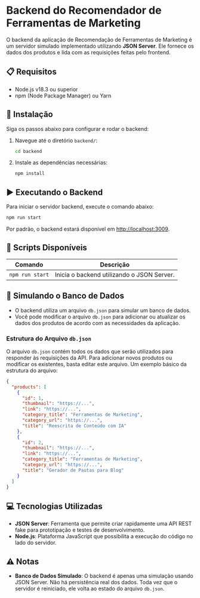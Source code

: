 # Backend do Recomendador de Ferramentas de Marketing

O backend da aplicação de Recomendação de Ferramentas de Marketing é um servidor simulado implementado utilizando **JSON Server**. Ele fornece os dados dos produtos e lida com as requisições feitas pelo frontend.

## 📋 Requisitos

- Node.js v18.3 ou superior
- npm (Node Package Manager) ou Yarn

## 🚀 Instalação

Siga os passos abaixo para configurar e rodar o backend:

1. Navegue até o diretório `backend/`:

   ```bash
   cd backend
   ```

2. Instale as dependências necessárias:

   ```bash
   npm install
   ```

## ▶️ Executando o Backend

Para iniciar o servidor backend, execute o comando abaixo:

```bash
npm run start
```

Por padrão, o backend estará disponível em [http://localhost:3009](http://localhost:3009).

## 📜 Scripts Disponíveis

| Comando         | Descrição                                  |
| --------------- | ------------------------------------------ |
| `npm run start` | Inicia o backend utilizando o JSON Server. |

## 📂 Simulando o Banco de Dados

- O backend utiliza um arquivo `db.json` para simular um banco de dados.
- Você pode modificar o arquivo `db.json` para adicionar ou atualizar os dados dos produtos de acordo com as necessidades da aplicação.

### Estrutura do Arquivo `db.json`

O arquivo `db.json` contém todos os dados que serão utilizados para responder às requisições da API. Para adicionar novos produtos ou modificar os existentes, basta editar este arquivo. Um exemplo básico da estrutura do arquivo:

```json
{
  "products": [
    {
      "id": 1,
      "thumbnail": "https://...",
      "link": "https://...",
      "category_title": "Ferramentas de Marketing",
      "category_url": "https://...",
      "title": "Reescrita de Conteúdo com IA"
    },
    {
      "id": 2,
      "thumbnail": "https://...",
      "link": "https://...",
      "category_title": "Ferramentas de Marketing",
      "category_url": "https://...",
      "title": "Gerador de Pautas para Blog"
    }
  ]
}
```

## 💻 Tecnologias Utilizadas

- **JSON Server**: Ferramenta que permite criar rapidamente uma API REST fake para prototipação e testes de desenvolvimento.
- **Node.js**: Plataforma JavaScript que possibilita a execução do código no lado do servidor.

## ⚠️ Notas

- **Banco de Dados Simulado**: O backend é apenas uma simulação usando JSON Server. Não há persistência real dos dados. Toda vez que o servidor é reiniciado, ele volta ao estado do arquivo `db.json`.
